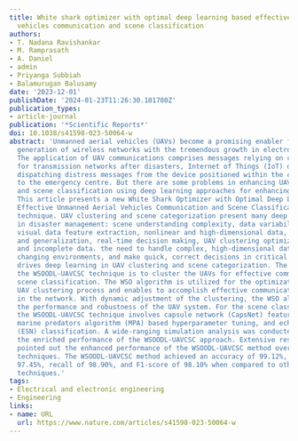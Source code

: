 ```yaml
---
title: White shark optimizer with optimal deep learning based effective unmanned aerial
  vehicles communication and scene classification
authors:
- T. Nadana Ravishankar
- M. Ramprasath
- A. Daniel
- admin
- Priyanga Subbiah
- Balamurugan Balusamy
date: '2023-12-01'
publishDate: '2024-01-23T11:26:30.101700Z'
publication_types:
- article-journal
publication: '*Scientific Reports*'
doi: 10.1038/s41598-023-50064-w
abstract: 'Unmanned aerial vehicles (UAVs) become a promising enabler for the next
  generation of wireless networks with the tremendous growth in electronics and communications.
  The application of UAV communications comprises messages relying on coverage extension
  for transmission networks after disasters, Internet of Things (IoT) devices, and
  dispatching distress messages from the device positioned within the coverage hole
  to the emergency centre. But there are some problems in enhancing UAV clustering
  and scene classification using deep learning approaches for enhancing performance.
  This article presents a new White Shark Optimizer with Optimal Deep Learning based
  Effective Unmanned Aerial Vehicles Communication and Scene Classification (WSOODL-UAVCSC)
  technique. UAV clustering and scene categorization present many deep learning challenges
  in disaster management: scene understanding complexity, data variability and abundance,
  visual data feature extraction, nonlinear and high-dimensional data, adaptability
  and generalization, real-time decision making, UAV clustering optimization, sparse
  and incomplete data. the need to handle complex, high-dimensional data, adapt to
  changing environments, and make quick, correct decisions in critical situations
  drives deep learning in UAV clustering and scene categorization. The purpose of
  the WSOODL-UAVCSC technique is to cluster the UAVs for effective communication and
  scene classification. The WSO algorithm is utilized for the optimization of the
  UAV clustering process and enables to accomplish effective communication and interaction
  in the network. With dynamic adjustment of the clustering, the WSO algorithm improves
  the performance and robustness of the UAV system. For the scene classification process,
  the WSOODL-UAVCSC technique involves capsule network (CapsNet) feature extraction,
  marine predators algorithm (MPA) based hyperparameter tuning, and echo state network
  (ESN) classification. A wide-ranging simulation analysis was conducted to validate
  the enriched performance of the WSOODL-UAVCSC approach. Extensive result analysis
  pointed out the enhanced performance of the WSOODL-UAVCSC method over other existing
  techniques. The WSOODL-UAVCSC method achieved an accuracy of 99.12%, precision of
  97.45%, recall of 98.90%, and F1-score of 98.10% when compared to other existing
  techniques.'
tags:
- Electrical and electronic engineering
- Engineering
links:
- name: URL
  url: https://www.nature.com/articles/s41598-023-50064-w
---
```

